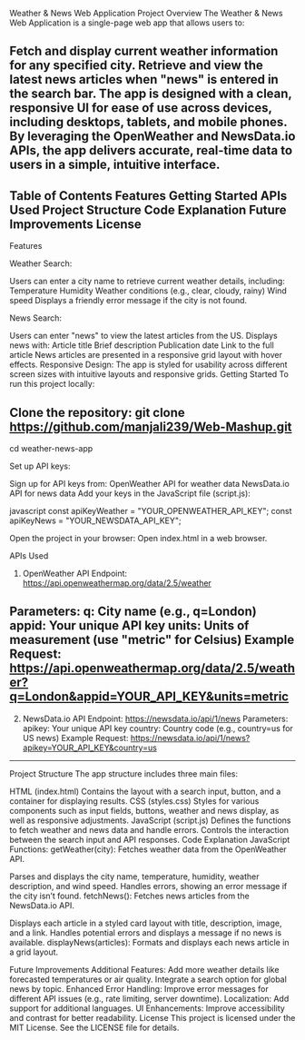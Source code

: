 Weather & News Web Application
Project Overview
The Weather & News Web Application is a single-page web app that allows users to:

Fetch and display current weather information for any specified city.
Retrieve and view the latest news articles when "news" is entered in the search bar.
The app is designed with a clean, responsive UI for ease of use across devices, including desktops, tablets, and mobile phones. By leveraging the OpenWeather and NewsData.io APIs, the app delivers accurate, real-time data to users in a simple, intuitive interface.
---------------------------------------------------------------------------------------------------------------------------------------------------------------------------------------------------------------------------------------------------------------------

Table of Contents
Features
Getting Started
APIs Used
Project Structure
Code Explanation
Future Improvements
License
------------------------------------------------------------------------------------

Features

Weather Search:

Users can enter a city name to retrieve current weather details, including:
Temperature
Humidity
Weather conditions (e.g., clear, cloudy, rainy)
Wind speed
Displays a friendly error message if the city is not found.


News Search:

Users can enter "news" to view the latest articles from the US.
Displays news with:
Article title
Brief description
Publication date
Link to the full article
News articles are presented in a responsive grid layout with hover effects.
Responsive Design:
The app is styled for usability across different screen sizes with intuitive layouts and responsive grids.
Getting Started
To run this project locally:

Clone the repository:
git clone https://github.com/manjali239/Web-Mashup.git
-----------------------------------------------------------------
cd weather-news-app

Set up API keys:

Sign up for API keys from:
OpenWeather API for weather data
NewsData.io API for news data
Add your keys in the JavaScript file (script.js):

javascript
const apiKeyWeather = "YOUR_OPENWEATHER_API_KEY";
const apiKeyNews = "YOUR_NEWSDATA_API_KEY";

Open the project in your browser:
Open index.html in a web browser.

APIs Used
1. OpenWeather API
Endpoint: https://api.openweathermap.org/data/2.5/weather

Parameters:
q: City name (e.g., q=London)
appid: Your unique API key
units: Units of measurement (use "metric" for Celsius)
Example Request:
https://api.openweathermap.org/data/2.5/weather?q=London&appid=YOUR_API_KEY&units=metric
---------------------------------------------------------------------------------------------

2. NewsData.io API
Endpoint: https://newsdata.io/api/1/news
Parameters:
apikey: Your unique API key
country: Country code (e.g., country=us for US news)
Example Request:
https://newsdata.io/api/1/news?apikey=YOUR_API_KEY&country=us
------------------------------------------------------------------------------------------------

Project Structure
The app structure includes three main files:

HTML (index.html)
Contains the layout with a search input, button, and a container for displaying results.
CSS (styles.css)
Styles for various components such as input fields, buttons, weather and news display, as well as responsive adjustments.
JavaScript (script.js)
Defines the functions to fetch weather and news data and handle errors.
Controls the interaction between the search input and API responses.
Code Explanation
JavaScript Functions:
getWeather(city): Fetches weather data from the OpenWeather API.

Parses and displays the city name, temperature, humidity, weather description, and wind speed.
Handles errors, showing an error message if the city isn’t found.
fetchNews(): Fetches news articles from the NewsData.io API.

Displays each article in a styled card layout with title, description, image, and a link.
Handles potential errors and displays a message if no news is available.
displayNews(articles): Formats and displays each news article in a grid layout.

Future Improvements
Additional Features:
Add more weather details like forecasted temperatures or air quality.
Integrate a search option for global news by topic.
Enhanced Error Handling:
Improve error messages for different API issues (e.g., rate limiting, server downtime).
Localization:
Add support for additional languages.
UI Enhancements:
Improve accessibility and contrast for better readability.
License
This project is licensed under the MIT License. See the LICENSE file for details.
